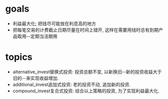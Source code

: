 # goals
* 利益最大化; 把钱尽可能放在利息高的地方
* 把每笔交易的计费截止日期尽量在时间上错开, 这样在需要用钱时总有到期产品取用--定期当活期用

# topics
* alternative_invest替换式投资: 投资总额不变, 以新换旧--新的投资收益大于旧的--来实现收益增加.
* additional_invest追加式投资: 老的投资不动, 追加新的投资.
* compound_invest复合式投资: 综合以上策略的投资, 为了实现利益最大化.
